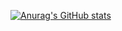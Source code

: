 [![Anurag's GitHub stats](https://github-readme-stats.vercel.app/api?username=eduardoccmelo&bg_color=191919)](https://github.com/eduardoccmelo/github-readme-stats)
